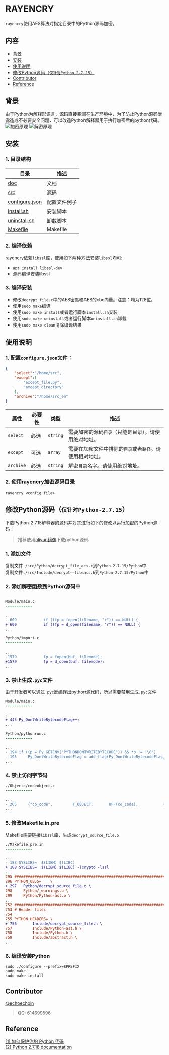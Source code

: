 # RAYENCRY

`rayencry`使用AES算法对指定目录中的Python源码加密。

## 内容

- [背景](#背景)
- [安装](#安装)
- [使用说明](#使用说明)
- [修改Python源码（`仅针对Python-2.7.15`）](#修改Python源码)
- [Contributor](#Contributor)
- [Reference](#Reference) 

## 背景

由于Python为解释形语言，源码直接暴漏在生产环境中，为了防止Python源码泄露造成不必要安全问题，可以改造Python解释器用于执行加密后的python代码。
![加密原理](./principle.png)
![解密原理](./principle2.png)

## 安装

### 1. 目录结构

目录 | 描述
-- | --
[doc](../doc) | 文档
[src](../src) | 源码
[configure.json](../configure.json) | 配置文件例子
[install.sh](../install.sh) | 安装脚本
[uninstall.sh](../uninstall.sh) | 卸载脚本
[Makefile](../Makefile) | Makefile

### 2. 编译依赖

rayencry依赖`libssl`库，使用如下两种方法安装`libssl`均可: 
- `apt install libssl-dev`
- 源码编译安装libssl

### 3. 编译安装

- 修改`decrypt_file.c`中的AES密匙和AES的cbc向量。注意：均为128位。
- 使用`sudo make`编译
- 使用`sudo make install`或者运行脚本`install.sh`安装
- 使用`sudo make uninstall`或者运行脚本`uninstall.sh`卸载
- 使用`sudo make clean`清除编译结果


## 使用说明

### 1. 配置`configure.json`文件：

```json
{
    "select":"/home/src",
    "except":[
        "except_file.py",
        "except_directory"
    ],
    "archive":"/home/src_en"
}
```
属性      | 必要性 |   类型  |               描述
----      | ----  |  ----   |              ----
`select`  | 必选  | `string` | 需要加密的源码`目录`（只能是目录）。请使用绝对地址。
`except`  | 可选  | `array`  | 需要在加密文件中排除的`目录`或者`路径`。请使用相对地址。
`archive` | 必选  | `string` | 解密`目录`名字。请使用绝对地址。

### 2. 使用rayencry加密源码目录

```shell
rayencry <config file>
```

## 修改Python源码（`仅针对Python-2.7.15`）
下载Python-2.7.15解释器的源码并对其进行如下的修改以运行加密的Python源码：
> 推荐使用[aliyun镜像](https://npm.taobao.org/mirrors/python/)下载python源码

### 1. 添加文件
复制文件`./src/Python/decrypt_file_acs.c`到`Python-2.7.15/Python`中  
复制文件`./src/Include/decrypt——fileacs.h`到`Python-2.7.15/Python`中

### 2. 添加解密函数到Python源码中
```diff

Module/main.c
------------

...
- 609            if ((fp = fopen(filename, "r")) == NULL) {
+ 609            if ((fp = d_open(filename, "r")) == NULL) {
...

Python/import.c
------------

...
-1579            fp = fopen(buf, filemode);
+1579            fp = d_open(buf, filemode);
...

```

### 3. 禁止生成`.pyc`文件

由于开发者可以通过`.pyc`反编译出python源代码，所以需要禁用生成`.pyc`文件
```diff
Module/main.c
------------

...
+ 445 Py_DontWriteBytecodeFlag++;
...

Python/pythonrun.c
------------

...
- 194 if ((p = Py_GETENV("PYTHONDONTWRITEBYTECODE")) && *p != '\0')
- 195     Py_DontWriteBytecodeFlag = add_flag(Py_DontWriteBytecodeFlag, p);
...

```

### 4. 禁止访问字节码

```diff
./Objects/codeobject.c
------------

...
- 205     {"co_code",         T_OBJECT,       OFF(co_code),           READONLY},
...

```

### 5. 修改Makefile.in.pre

Makefile需要链接`libssl`库，生成`decrypt_source_file.o`

```diff
./Makefile.pre.in
------------

... 
- 188 SYSLIBS=	$(LIBM) $(LIBC)
+ 188 SYSLIBS=	$(LIBM) $(LIBC) -lcrypto -lssl
... 
295 ##########################################################################
296 PYTHON_OBJS=	\
+ 297	Python/decrypt_source_file.o \
298		Python/_warnings.o \
299		Python/Python-ast.o \
... 
752 ############################################################################
753 # Header files
754
755 PYTHON_HEADERS= \
+ 756 		Include/decrypt_source_file.h \
757 		Include/Python-ast.h \
758 		Include/Python.h \
759 		Include/abstract.h \
...

```

### 6. 编译安装Python

```
sudo ./configure --prefix=$PREFIX
sudo make
sudo make install
```


## Contributor

[@echoechoin](https://github.com/echoechoin)   
> QQ: 614699596

## Reference

[[1] 如何保护你的 Python 代码](https://zhuanlan.zhihu.com/p/54296517)  
[[2] Python 2.7.18 documentation](https://docs.python.org/2.7/)
